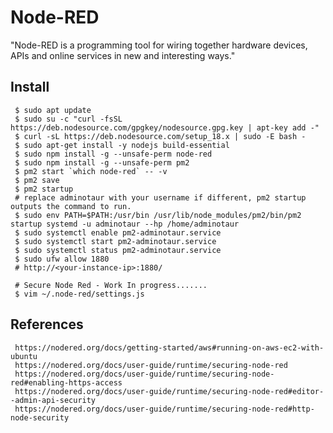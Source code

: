Node-RED
=====

"Node-RED is a programming tool for wiring together hardware devices, 
APIs and online services in new and interesting ways."

Install
-------

     $ sudo apt update 
     $ sudo su -c "curl -fsSL https://deb.nodesource.com/gpgkey/nodesource.gpg.key | apt-key add -"
     $ curl -sL https://deb.nodesource.com/setup_18.x | sudo -E bash - 
     $ sudo apt-get install -y nodejs build-essential 
     $ sudo npm install -g --unsafe-perm node-red
     $ sudo npm install -g --unsafe-perm pm2
     $ pm2 start `which node-red` -- -v 
     $ pm2 save 
     $ pm2 startup
     # replace adminotaur with your username if different, pm2 startup outputs the command to run.
     $ sudo env PATH=$PATH:/usr/bin /usr/lib/node_modules/pm2/bin/pm2 startup systemd -u adminotaur --hp /home/adminotaur
     $ sudo systemctl enable pm2-adminotaur.service
     $ sudo systemctl start pm2-adminotaur.service
     $ sudo systemctl status pm2-adminotaur.service
     $ sudo ufw allow 1880
     # http://<your-instance-ip>:1880/

     # Secure Node Red - Work In progress.......
     $ vim ~/.node-red/settings.js 
     

References
----------

     https://nodered.org/docs/getting-started/aws#running-on-aws-ec2-with-ubuntu
     https://nodered.org/docs/user-guide/runtime/securing-node-red
     https://nodered.org/docs/user-guide/runtime/securing-node-red#enabling-https-access
     https://nodered.org/docs/user-guide/runtime/securing-node-red#editor--admin-api-security
     https://nodered.org/docs/user-guide/runtime/securing-node-red#http-node-security